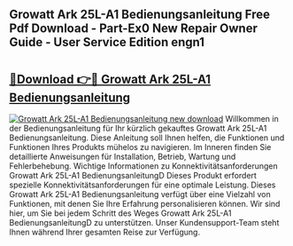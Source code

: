 ## Growatt Ark 25L-A1 Bedienungsanleitung Free Pdf Download - Part-Ex0 New Repair Owner Guide - User Service Edition engn1

# <h2><a href="http://df5g90h.blite.top/?on=Growatt+Ark+25L-A1+Bedienungsanleitung">🔗Download 👉🔴 Growatt Ark 25L-A1 Bedienungsanleitung</a></h2>

[![Growatt Ark 25L-A1 Bedienungsanleitung new download](https://i.imgur.com/lujVjoI.png)](http://df5g90h.blite.top/?on=Growatt+Ark+25L-A1+Bedienungsanleitung)
Willkommen in der Bedienungsanleitung für Ihr kürzlich gekauftes Growatt Ark 25L-A1 Bedienungsanleitung. Diese Anleitung soll Ihnen helfen, die Funktionen und Funktionen Ihres Produkts mühelos zu navigieren. Im Inneren finden Sie detaillierte Anweisungen für Installation, Betrieb, Wartung und Fehlerbehebung. Wichtige Informationen zu Konnektivitätsanforderungen Growatt Ark 25L-A1 BedienungsanleitungD Dieses Produkt erfordert spezielle Konnektivitätsanforderungen für eine optimale Leistung. Dieses Growatt Ark 25L-A1 Bedienungsanleitung verfügt über eine Vielzahl von Funktionen, mit denen Sie Ihre Erfahrung personalisieren können. Wir sind hier, um Sie bei jedem Schritt des Weges Growatt Ark 25L-A1 BedienungsanleitungD zu unterstützen. Unser Kundensupport-Team steht Ihnen während Ihrer gesamten Reise zur Verfügung.
